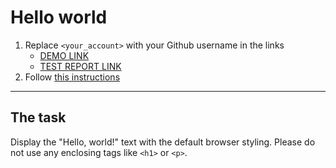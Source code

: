 # Hello world
1. Replace `<your_account>` with your Github username in the links
    - [DEMO LINK](https://coroboX.github.io/layout_hello-world/) <br>
    - [TEST REPORT LINK](https://coroboX.github.io/layout_hello-world/report/html_report/)
2. Follow [this instructions](https://mate-academy.github.io/layout_task-guideline/)
___

## The task 
Display the "Hello, world!" text with the default browser styling. Please do not 
use any enclosing tags like `<h1>` or `<p>`.
